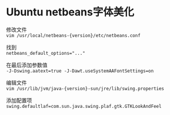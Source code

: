 Ubuntu netbeans字体美化
====

修改文件  
`vim /usr/local/netbeans-{version}/etc/netbeans.conf`

找到  
`netbeans_default_options="..."`

在最后添加参数值  
`-J-Dswing.aatext=true -J-Dawt.useSystemAAFontSettings=on`

编辑文件  
`vim /usr/lib/jvm/java-{version}-sun/jre/lib/swing.properties`

添加配置项  
`swing.defaultlaf=com.sun.java.swing.plaf.gtk.GTKLookAndFeel`
